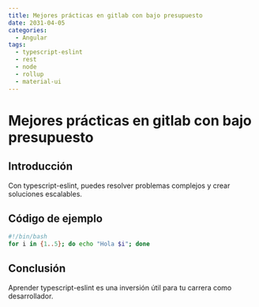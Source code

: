 ```yaml
---
title: Mejores prácticas en gitlab con bajo presupuesto
date: 2031-04-05
categories:
  - Angular
tags:
  - typescript-eslint
  - rest
  - node
  - rollup
  - material-ui
---
```


# Mejores prácticas en gitlab con bajo presupuesto

## Introducción

Con typescript-eslint, puedes resolver problemas complejos y crear soluciones escalables.

## Código de ejemplo

```bash
#!/bin/bash
for i in {1..5}; do echo "Hola $i"; done
```

## Conclusión

Aprender typescript-eslint es una inversión útil para tu carrera como desarrollador.